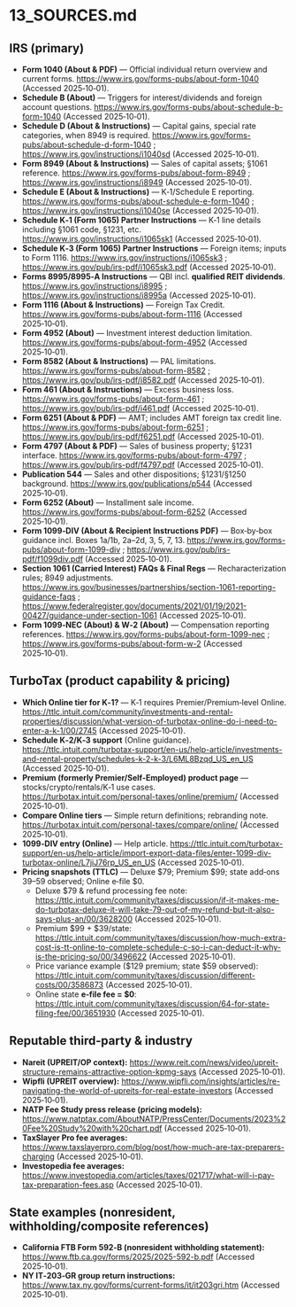 # 13_SOURCES.md

## IRS (primary)

- **Form 1040 (About & PDF)** — Official individual return overview and current forms. <https://www.irs.gov/forms-pubs/about-form-1040> (Accessed 2025‑10‑01).
- **Schedule B (About)** — Triggers for interest/dividends and foreign account questions. <https://www.irs.gov/forms-pubs/about-schedule-b-form-1040> (Accessed 2025‑10‑01).
- **Schedule D (About & Instructions)** — Capital gains, special rate categories, when 8949 is required. <https://www.irs.gov/forms-pubs/about-schedule-d-form-1040> ; <https://www.irs.gov/instructions/i1040sd> (Accessed 2025‑10‑01).
- **Form 8949 (About & Instructions)** — Sales of capital assets; §1061 reference. <https://www.irs.gov/forms-pubs/about-form-8949> ; <https://www.irs.gov/instructions/i8949> (Accessed 2025‑10‑01).
- **Schedule E (About & Instructions)** — K‑1/Schedule E reporting. <https://www.irs.gov/forms-pubs/about-schedule-e-form-1040> ; <https://www.irs.gov/instructions/i1040se> (Accessed 2025‑10‑01).
- **Schedule K‑1 (Form 1065) Partner Instructions** — K‑1 line details including §1061 code, §1231, etc. <https://www.irs.gov/instructions/i1065sk1> (Accessed 2025‑10‑01).
- **Schedule K‑3 (Form 1065) Partner Instructions** — Foreign items; inputs to Form 1116. <https://www.irs.gov/instructions/i1065sk3> ; <https://www.irs.gov/pub/irs-pdf/i1065sk3.pdf> (Accessed 2025‑10‑01).
- **Forms 8995/8995‑A Instructions** — QBI incl. **qualified REIT dividends**. <https://www.irs.gov/instructions/i8995> ; <https://www.irs.gov/instructions/i8995a> (Accessed 2025‑10‑01).
- **Form 1116 (About & Instructions)** — Foreign Tax Credit. <https://www.irs.gov/forms-pubs/about-form-1116> (Accessed 2025‑10‑01).
- **Form 4952 (About)** — Investment interest deduction limitation. <https://www.irs.gov/forms-pubs/about-form-4952> (Accessed 2025‑10‑01).
- **Form 8582 (About & Instructions)** — PAL limitations. <https://www.irs.gov/forms-pubs/about-form-8582> ; <https://www.irs.gov/pub/irs-pdf/i8582.pdf> (Accessed 2025‑10‑01).
- **Form 461 (About & Instructions)** — Excess business loss. <https://www.irs.gov/forms-pubs/about-form-461> ; <https://www.irs.gov/pub/irs-pdf/i461.pdf> (Accessed 2025‑10‑01).
- **Form 6251 (About & PDF)** — AMT; includes AMT foreign tax credit line. <https://www.irs.gov/forms-pubs/about-form-6251> ; <https://www.irs.gov/pub/irs-pdf/f6251.pdf> (Accessed 2025‑10‑01).
- **Form 4797 (About & PDF)** — Sales of business property; §1231 interface. <https://www.irs.gov/forms-pubs/about-form-4797> ; <https://www.irs.gov/pub/irs-pdf/f4797.pdf> (Accessed 2025‑10‑01).
- **Publication 544** — Sales and other dispositions; §1231/§1250 background. <https://www.irs.gov/publications/p544> (Accessed 2025‑10‑01).
- **Form 6252 (About)** — Installment sale income. <https://www.irs.gov/forms-pubs/about-form-6252> (Accessed 2025‑10‑01).
- **Form 1099‑DIV (About & Recipient Instructions PDF)** — Box‑by‑box guidance incl. Boxes 1a/1b, 2a–2d, 3, 5, 7, 13. <https://www.irs.gov/forms-pubs/about-form-1099-div> ; <https://www.irs.gov/pub/irs-pdf/f1099div.pdf> (Accessed 2025‑10‑01).
- **Section 1061 (Carried Interest) FAQs & Final Regs** — Recharacterization rules; 8949 adjustments. <https://www.irs.gov/businesses/partnerships/section-1061-reporting-guidance-faqs> ; <https://www.federalregister.gov/documents/2021/01/19/2021-00427/guidance-under-section-1061> (Accessed 2025‑10‑01).
- **Form 1099‑NEC (About) & W‑2 (About)** — Compensation reporting references. <https://www.irs.gov/forms-pubs/about-form-1099-nec> ; <https://www.irs.gov/forms-pubs/about-form-w-2> (Accessed 2025‑10‑01).

## TurboTax (product capability & pricing)

- **Which Online tier for K‑1?** — K‑1 requires Premier/Premium‑level Online. <https://ttlc.intuit.com/community/investments-and-rental-properties/discussion/what-version-of-turbotax-online-do-i-need-to-enter-a-k-1/00/2745> (Accessed 2025‑10‑01).
- **Schedule K‑2/K‑3 support** (Online guidance). <https://ttlc.intuit.com/turbotax-support/en-us/help-article/investments-and-rental-property/schedules-k-2-k-3/L6ML8Bzqd_US_en_US> (Accessed 2025‑10‑01).
- **Premium (formerly Premier/Self‑Employed) product page** — stocks/crypto/rentals/K‑1 use cases. <https://turbotax.intuit.com/personal-taxes/online/premium/> (Accessed 2025‑10‑01).
- **Compare Online tiers** — Simple return definitions; rebranding note. <https://turbotax.intuit.com/personal-taxes/compare/online/> (Accessed 2025‑10‑01).
- **1099‑DIV entry (Online)** — Help article. <https://ttlc.intuit.com/turbotax-support/en-us/help-article/import-export-data-files/enter-1099-div-turbotax-online/L7jiJ76rp_US_en_US> (Accessed 2025‑10‑01).
- **Pricing snapshots (TTLC)** — Deluxe $79; Premium $99; state add‑ons $39–$59 observed; Online e‑file $0.
  - Deluxe $79 & refund processing fee note: <https://ttlc.intuit.com/community/taxes/discussion/if-it-makes-me-do-turbotax-deluxe-it-will-take-79-out-of-my-refund-but-it-also-says-plus-an/00/3628200> (Accessed 2025‑10‑01).
  - Premium $99 + $39/state: <https://ttlc.intuit.com/community/taxes/discussion/how-much-extra-cost-is-tt-online-to-complete-schedule-c-so-i-can-deduct-it-why-is-the-pricing-so/00/3496622> (Accessed 2025‑10‑01).
  - Price variance example ($129 premium; state $59 observed): <https://ttlc.intuit.com/community/taxes/discussion/different-costs/00/3586873> (Accessed 2025‑10‑01).
  - Online state **e‑file fee = $0**: <https://ttlc.intuit.com/community/taxes/discussion/64-for-state-filing-fee/00/3651930> (Accessed 2025‑10‑01).

## Reputable third‑party & industry

- **Nareit (UPREIT/OP context):** <https://www.reit.com/news/video/upreit-structure-remains-attractive-option-kpmg-says> (Accessed 2025‑10‑01).
- **Wipfli (UPREIT overview):** <https://www.wipfli.com/insights/articles/re-navigating-the-world-of-upreits-for-real-estate-investors> (Accessed 2025‑10‑01).
- **NATP Fee Study press release (pricing models):** <https://www.natptax.com/AboutNATP/PressCenter/Documents/2023%20Fee%20Study%20with%20chart.pdf> (Accessed 2025‑10‑01).
- **TaxSlayer Pro fee averages:** <https://www.taxslayerpro.com/blog/post/how-much-are-tax-preparers-charging> (Accessed 2025‑10‑01).
- **Investopedia fee averages:** <https://www.investopedia.com/articles/taxes/021717/what-will-i-pay-tax-preparation-fees.asp> (Accessed 2025‑10‑01).

## State examples (nonresident, withholding/composite references)

- **California FTB Form 592‑B (nonresident withholding statement):** <https://www.ftb.ca.gov/forms/2025/2025-592-b.pdf> (Accessed 2025‑10‑01).
- **NY IT‑203‑GR group return instructions:** <https://www.tax.ny.gov/forms/current-forms/it/it203gri.htm> (Accessed 2025‑10‑01).
